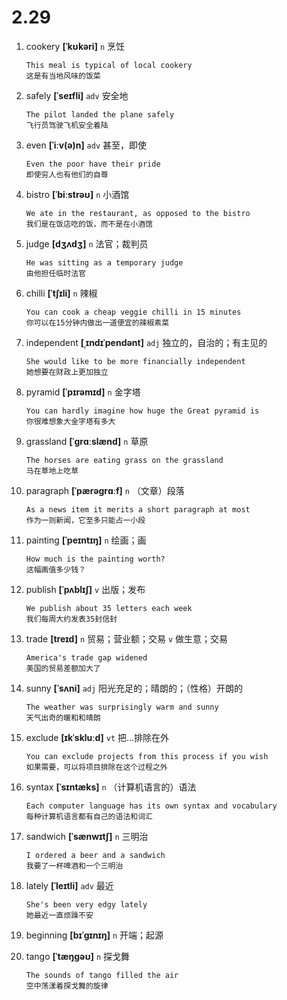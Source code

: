 # 2.29



1. cookery **[ˈkʊkəri]** `n` 烹饪
    ```
    This meal is typical of local cookery
    这是有当地风味的饭菜
    ```

2. safely **[ˈseɪfli]** `adv` 安全地
    ```
    The pilot landed the plane safely
    飞行员驾驶飞机安全着陆
    ```

3. even **[ˈiːv(ə)n]** `adv` 甚至，即使
    ```
    Even the poor have their pride
    即使穷人也有他们的自尊
    ```

4. bistro **[ˈbiːstrəʊ]** `n` 小酒馆
    ```
    We ate in the restaurant, as opposed to the bistro
    我们是在饭店吃的饭，而不是在小酒馆
    ```

5. judge **[dʒʌdʒ]** `n` 法官；裁判员
    ```
    He was sitting as a temporary judge
    由他担任临时法官
    ```

6. chilli **[ˈtʃɪli]** `n` 辣椒
    ```
    You can cook a cheap veggie chilli in 15 minutes
    你可以在15分钟内做出一道便宜的辣椒素菜
    ```

7. independent **[ˌɪndɪˈpendənt]** `adj` 独立的，自治的；有主见的
    ```
    She would like to be more financially independent
    她想要在财政上更加独立
    ```

8. pyramid **[ˈpɪrəmɪd]** `n` 金字塔
    ```
    You can hardly imagine how huge the Great pyramid is
    你很难想象大金字塔有多大
    ```

9. grassland **[ˈɡrɑːslænd]** `n` 草原
    ```
    The horses are eating grass on the grassland
    马在草地上吃草
    ```

10. paragraph **[ˈpærəɡrɑːf]** `n` （文章）段落
    ```
    As a news item it merits a short paragraph at most
    作为一则新闻，它至多只能占一小段
    ```

11. painting **[ˈpeɪntɪŋ]** `n` 绘画；画
    ```
    How much is the painting worth?
    这幅画值多少钱？
    ```

12. publish **[ˈpʌblɪʃ]** `v` 出版；发布
    ```
    We publish about 35 letters each week
    我们每周大约发表35封信封
    ```

13. trade **[treɪd]** `n` 贸易；营业额；交易 `v` 做生意；交易
    ```
    America's trade gap widened
    美国的贸易差额加大了
    ```

14. sunny **[ˈsʌni]** `adj` 阳光充足的；晴朗的；（性格）开朗的
    ```
    The weather was surprisingly warm and sunny
    天气出奇的暖和和晴朗
    ```

15. exclude **[ɪkˈskluːd]** `vt` 把...排除在外
    ```
    You can exclude projects from this process if you wish
    如果需要，可以将项目排除在这个过程之外
    ```

16. syntax **[ˈsɪntæks]** `n` （计算机语言的）语法
    ```
    Each computer language has its own syntax and vocabulary
    每种计算机语言都有自己的语法和词汇
    ```

17. sandwich **[ˈsænwɪtʃ]** `n` 三明治
    ```
    I ordered a beer and a sandwich
    我要了一杯啤酒和一个三明治
    ```

18. lately **[ˈleɪtli]** `adv` 最近
    ```
    She's been very edgy lately
    她最近一直烦躁不安
    ```

19. beginning **[bɪˈɡɪnɪŋ]** `n` 开端；起源

20. tango **[ˈtæŋɡəʊ]** `n` 探戈舞
    ```
    The sounds of tango filled the air
    空中荡漾着探戈舞的旋律
    ```
